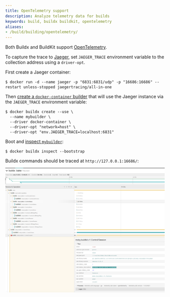 ```yaml
---
title: OpenTelemetry support
description: Analyze telemetry data for builds
keywords: build, buildx buildkit, opentelemetry
aliases:
- /build/building/opentelemetry/
---
```


Both Buildx and BuildKit support [OpenTelemetry](https://opentelemetry.io/).

To capture the trace to [Jaeger](https://github.com/jaegertracing/jaeger),
set `JAEGER_TRACE` environment variable to the collection address using a
`driver-opt`.

First create a Jaeger container:

```console
$ docker run -d --name jaeger -p "6831:6831/udp" -p "16686:16686" --restart unless-stopped jaegertracing/all-in-one
```

Then [create a `docker-container` builder](../../../manuals/build/builders/drivers/docker-container.md)
that will use the Jaeger instance via the `JAEGER_TRACE` environment variable:

```console
$ docker buildx create --use \
  --name mybuilder \
  --driver docker-container \
  --driver-opt "network=host" \
  --driver-opt "env.JAEGER_TRACE=localhost:6831"
```

Boot and [inspect `mybuilder`](../../../reference/cli/docker/buildx/inspect.md):

```console
$ docker buildx inspect --bootstrap
```

Buildx commands should be traced at `http://127.0.0.1:16686/`:

![OpenTelemetry Buildx Bake](../images/opentelemetry.png)
